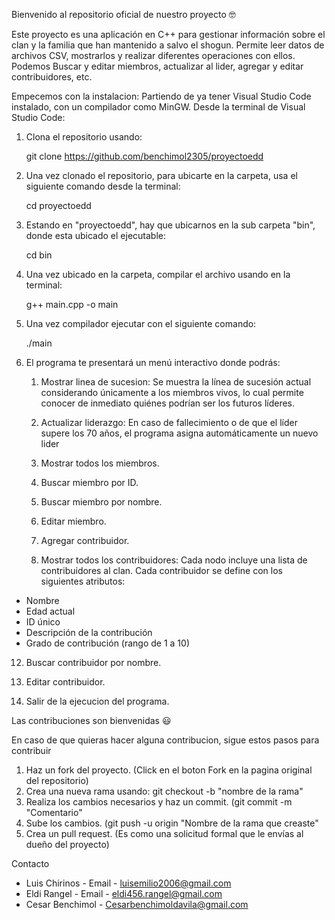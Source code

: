 Bienvenido al repositorio oficial de nuestro proyecto 🤓

Este proyecto es una aplicación en C++ para gestionar información sobre el clan y la familia que han mantenido a salvo el shogun. Permite leer datos de archivos CSV, mostrarlos y realizar diferentes operaciones con ellos. Podemos Buscar y editar miembros, actualizar al lider, agregar y editar contribuidores, etc.

Empecemos con la instalacion:
Partiendo de ya tener Visual Studio Code instalado, con un compilador como MinGW.
Desde la terminal de Visual Studio Code:

1. Clona el repositorio usando:

   git clone https://github.com/benchimol2305/proyectoedd

2. Una vez clonado el repositorio, para ubicarte en la carpeta, usa el siguiente comando desde la terminal:
   
   cd proyectoedd
   
3. Estando en "proyectoedd", hay que ubicarnos en la sub carpeta "bin", donde esta ubicado el ejecutable:

   cd bin
   
4. Una vez ubicado en la carpeta, compilar el archivo usando en la terminal:

   g++ main.cpp -o main

5. Una vez compilador ejecutar con el siguiente comando:

    ./main
  
6. El programa te presentará un menú interactivo donde podrás:

   1. Mostrar linea de sucesion: Se muestra la línea de sucesión actual considerando únicamente a los miembros vivos,
      lo cual permite conocer de inmediato quiénes podrían ser los futuros líderes.
   
   3. Actualizar liderazgo: En caso de fallecimiento o de que el líder supere los 70 años,
      el programa asigna automáticamente un nuevo lider
     
   5. Mostrar todos los miembros.

   6. Buscar miembro por ID.

   7. Buscar miembro por nombre.

   8. Editar miembro.

   9. Agregar contribuidor.

   10. Mostrar todos los contribuidores:  Cada nodo incluye una lista de contribuidores al clan. Cada contribuidor se define con los 
   siguientes atributos:  
  - Nombre  
  - Edad actual  
  - ID único  
  - Descripción de la contribución  
  - Grado de contribución (rango de 1 a 10)  

   12. Buscar contribuidor por nombre.

   13. Editar contribuidor.

   14. Salir de la ejecucion del programa.

Las contribuciones son bienvenidas 😃 

En caso de que quieras hacer alguna contribucion, sigue estos pasos para contribuir

1. Haz un fork del proyecto. (Click en el boton Fork en la pagina original del repositorio)
2. Crea una nueva rama usando: git checkout -b "nombre de la rama"
3. Realiza los cambios necesarios y haz un commit. (git commit -m "Comentario"
4. Sube los cambios. (git push -u origin "Nombre de la rama que creaste"
5. Crea un pull request. (Es como una solicitud formal que le envías al dueño del proyecto)

Contacto
- Luis Chirinos - Email - luisemilio2006@gmail.com
- Eldi Rangel - Email - eldi456.rangel@gmail.com
- Cesar Benchimol - Cesarbenchimoldavila@gmail.com


